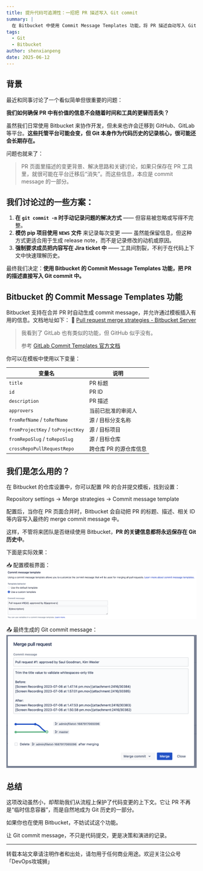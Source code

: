 ```yaml
---
title: 提升代码可追溯性：一招把 PR 描述写入 Git commit
summary: |
  在 Bitbucket 中使用 Commit Message Templates 功能，将 PR 描述自动写入 Git commit message，确保关键信息不会随工具变更而丢失。
tags:
  - Git
  - Bitbucket
author: shenxianpeng
date: 2025-06-12
---
```


## 背景

最近和同事讨论了一个看似简单但很重要的问题：

**我们如何确保 PR 中有价值的信息不会随着时间和工具的更替而丢失？**

虽然我们日常使用 Bitbucket 来协作开发，但未来也许会迁移到 GitHub、GitLab 等平台。**这些托管平台可能会变，但 Git 本身作为代码历史的记录核心，很可能还会长期存在。**

问题也就来了：

> PR 页面里描述的变更背景、解决思路和关键讨论，如果只保存在 PR 工具里，就很可能在平台迁移后“消失”。而这些信息，本应是 commit message 的一部分。

## 我们讨论过的一些方案：

1. **在 `git commit -m` 时手动记录问题的解决方式** —— 但容易被忽略或写得不完整。
2. **模仿 pip 项目使用 `NEWS` 文件** 来记录每次变更 —— 虽然能保留信息，但这种方式更适合用于生成 release note，而不是记录修改的动机或原因。
3. **强制要求成员把内容写在 Jira ticket 中** —— 工具间割裂，不利于在代码上下文中快速理解历史。

最终我们决定：**使用 Bitbucket 的 Commit Message Templates 功能，把 PR 的描述直接写入 Git commit 中。**

## Bitbucket 的 Commit Message Templates 功能

Bitbucket 支持在合并 PR 时自动生成 commit message，并允许通过模板插入有用的信息。文档地址如下：
🔗 [Pull request merge strategies - Bitbucket Server](https://confluence.atlassian.com/bitbucketserver0819/pull-request-merge-strategies-1416826109.html)


> 我看到了 GitLab 也有类似的功能，但 GitHub 似乎没有。
>
> 参考 [GitLab Commit Templates 官方文档](https://docs.gitlab.com/user/project/merge_requests/commit_templates/)

你可以在模板中使用以下变量：

| 变量名                             | 说明          |
| --------------------------------- | ------------- |
| `title`                           | PR 标题       |
| `id`                              | PR ID         |
| `description`                     | PR 描述       |
| `approvers`                       | 当前已批准的审阅人 |
| `fromRefName` / `toRefName`       | 源 / 目标分支名称  |
| `fromProjectKey` / `toProjectKey` | 源 / 目标项目      |
| `fromRepoSlug` / `toRepoSlug`     | 源 / 目标仓库      |
| `crossRepoPullRequestRepo`        | 跨仓库 PR 的源仓库信息 |

## 我们是怎么用的？

在 Bitbucket 的仓库设置中，你可以配置 PR 的合并提交模板，找到设置：

Repository settings -> Merge strategies -> Commit message template

配置后，当你在 PR 页面合并时，Bitbucket 会自动把 PR 的标题、描述、相关 ID 等内容写入最终的 merge commit message 中。

这样，不管将来团队是否继续使用 Bitbucket，**PR 的关键信息都将永远保存在 Git 历史中**。

下面是实际效果：

📥 配置模板界面：
![Bitbucket 模板配置界面](bb-template.png)

📤 最终生成的 Git commit message：
![最终合并 commit 的样子](bb-result.png)

## 总结

这项改动虽然小，却帮助我们从流程上保护了代码变更的上下文。它让 PR 不再是“临时信息容器”，而是自然地成为 Git 历史的一部分。

如果你也在使用 Bitbucket，不妨试试这个功能。

让 Git commit message，不只是代码提交，更是决策和演进的记录。

---

转载本站文章请注明作者和出处，请勿用于任何商业用途。欢迎关注公众号「DevOps攻城狮」
